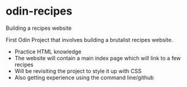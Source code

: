 # odin-recipes
Building a recipes website

First Odin Project that involves building a brutalist recipes website.
- Practice HTML knowledge
- The website will contain a main index page which will link to a few recipes
- Will be revisiting the project to style it up with CSS
- Also getting experience using the command line/github

